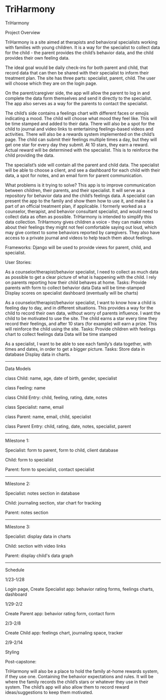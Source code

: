 # TriHarmony

TriHarmony

Project Overview

TriHarmony is a site aimed at therapists and behavioral specialists working with families with young children. It is a way for the specialist to collect data for the child - the parent provides the child’s behavior data, and the child provides their own feeling data. 

The ideal goal would be daily check-ins for both parent and child, that record data that can then be shared with their specialist to inform their treatment plan. The site has three parts: specialist, parent, child. The user will choose which they are on the login page. 

On the parent/caregiver side, the app will allow the parent to log in and complete the data form themselves and send it directly to the specialist. The app also serves as a way for the parents to contact the specialist. 

The child’s side contains a feelings chart with different faces or emojis indicating a mood. The child will choose what mood they feel like. This will be time stamped and added to their data. There will also be a spot for the child to journal and video links to entertaining feelings-based videos and activities. There will also be a rewards system implemented on the child’s page. The child can submit their feelings multiple times a day, but they will get one  star for every day they submit. At 10 stars, they earn a reward. Actual reward will be determined with the specialist. This is to reinforce the child providing the data.

The specialist’s side will contain all the parent and child data. The specialist will be able to choose a client, and see a dashboard for each child with their data, a spot for notes, and an email form for parent communication.

What problems is it trying to solve?
This app is to improve communication between children, their parents, and their specialist. It will serve as a repository for behavior data and the child’s feelings data. A specialist can present the app to the family and show them how to use it, and make it a part of an official treatment plan, if applicable.
I formerly worked as a counselor, therapist, and behavior consultant specialist, and would need to collect data as often as possible. TriHarmony is intended to simplify this data collection.
TriHarmony gives children a voice - they can make notes about their feelings they might not feel comfortable saying out loud, which may give context to some behaviors reported by caregivers. They also have access to a private journal and videos to help teach them about feelings.

Frameworks:
	Django will be used to provide views for parent, child, and specialist.

User Stories:

As a counselor/therapist/behavior specialist, I need to collect as much data as possible to get a clear picture of what is happening with the child. I rely on parents reporting how their child behaves at home. 
Tasks:
Provide parents with form to collect behavior data
Data will be time-stamped
Display scores on specialist dashboard (eventually will be charts)

As a counselor/therapist/behavior specialist, I want to know how a child is feeling day to day, and in different situations. This provides a way for the child to record their own data, without worry of parents influence. I want the child to be motivated to use the site. The child earns a star every time they record their feelings, and after 10 stars (for example) will earn a prize. This will reinforce the child using the site. 
Tasks:
Provide children with feelings chart to collect feelings data
Data will be time stamped

As a specialist, I want to be able to see each family’s data together, with times and dates, in order to get a bigger picture. 
Tasks:
Store data in database
Display data in charts.
______________

Data Models

class Child:
name, age, date of birth, gender, specialist


class Feeling:
name


class Child Entry:
child, feeling, rating, date, notes


class Specialist:
name, email


class Parent:
name, email, child, specialist


class Parent Entry:
child, rating, date, notes, specialist, parent

_______________________
Milestone 1:

Specialist:
form to parent, 
form to child, 
client database

Child:
form to specialist

Parent:
form to specialist, 
contact specialist
_______________________

Milestone 2:

Specialist:
notes section in database

Child:
journaling section, 
star chart for tracking

Parent:
notes section

	
_____________________

Milestone 3:

Specialist:
display data in charts

Child:
section with video links

Parent:
display child's data graph
_______________________

Schedule

1/23-1/28

Login page, 
Create Specialist app: 
	behavior rating forms, 
	feelings charts, 
	dashboard
  
1/29-2/2

Create Parent app: 
	behavior rating form, 
	contact form
  
2/3-2/8

Create Child app: 
	feelings chart, 
	journaling space, 
  tracker
  
2/9-2/14

Styling

Post-capstone: 

TriHarmony will also be a place to hold the family at-home rewards system, if they use one. Containing the behavior expectations and rules. It will be where the family records the child’s stars or whatever they use in their system. The child’s app will also allow them to record reward ideas/suggestions to keep them motivated. 

